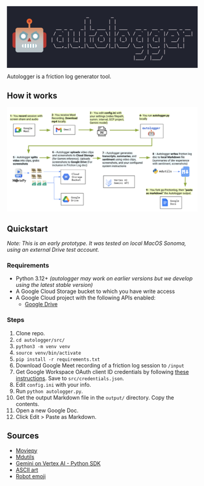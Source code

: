 <img src="images/logo.png" width="700" align="center">
<br/>

Autologger is a friction log generator tool.

## How it works

![Workflow](images/workflow.png)

## Quickstart

_Note: This is an early prototype. It was tested on local MacOS Sonoma, using an external Drive test account._

### Requirements

* Python 3.12+ _(autologger may work on earlier versions but we develop using the latest stable version)_
* A Google Cloud Storage bucket to which you have write access
* A Google Cloud project with the following APIs enabled:
  * [Google Drive](https://console.developers.google.com/apis/api/drive.googleapis.com/)

### Steps

1. Clone repo.
2. `cd autologger/src/`
3. `python3 -m venv venv`
4. `source venv/bin/activate`
5. `pip install -r requirements.txt`
6. Download Google Meet recording of a friction log session to `/input`
7. Get Google Workspace OAuth client ID credentials by following [these instructions](https://developers.google.com/workspace/guides/create-credentials#oauth-client-id). Save to `src/credentials.json`.
8. Edit `config.ini` with your info.
9. Run `python autologger.py`.
10. Get the output Markdown file in the `output/` directory. Copy the contents.
11. Open a new Google Doc.
12. Click Edit > Paste as Markdown.

## Sources

- [Moviepy](https://pypi.org/project/moviepy/)
- [Mdutils](https://pypi.org/project/mdutils/)
- [Gemini on Vertex AI - Python SDK](https://cloud.google.com/vertex-ai/generative-ai/docs/start/quickstarts/quickstart-multimodal)
- [ASCII art](https://patorjk.com/software/taag/#p=display&h=2&v=2&f=Modular&t=autologger)
- [Robot emoji](https://emoji.supply/kitchen/?%F0%9F%98%A1+%F0%9F%A4%96=8ww1kx)
